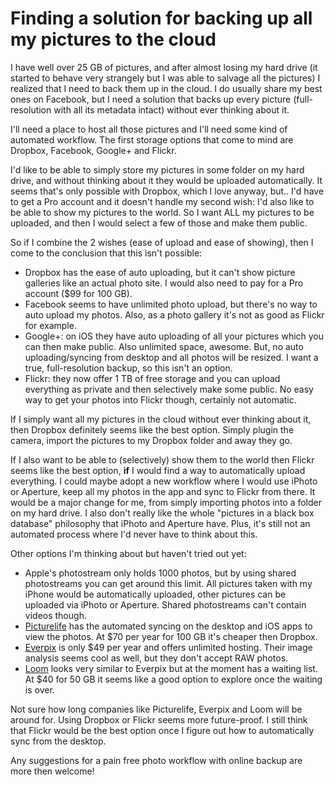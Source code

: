 # Finding a solution for backing up all my pictures to the cloud
I have well over 25 GB of pictures, and after almost losing my hard drive (it started to behave very strangely but I was able to salvage all the pictures) I realized that I need to back them up in the cloud. I do usually share my best ones on Facebook, but I need a solution that backs up every picture (full-resolution with all its metadata intact) without ever thinking about it.

I'll need a place to host all those pictures and I'll need some kind of automated workflow. The first storage options that come to mind are Dropbox, Facebook, Google+ and Flickr.

I'd like to be able to simply store my pictures in some folder on my hard drive, and without thinking about it they would be uploaded automatically. It seems that's only possible with Dropbox, which I love anyway, but.. I'd have to get a Pro account and it doesn't handle my second wish: I'd also like to be able to show my pictures to the world. So I want ALL my pictures to be uploaded, and then I would select a few of those and make them public. 

So if I combine the 2 wishes (ease of upload and ease of showing), then I come to the conclusion that this isn't possible:

- Dropbox has the ease of auto uploading, but it can't show picture galleries like an actual photo site. I would also need to pay for a Pro account ($99 for 100 GB).
- Facebook seems to have unlimited photo upload, but there's no way to auto upload my photos. Also, as a photo gallery it's not as good as Flickr for example.
- Google+: on iOS they have auto uploading of all your pictures which you can then make public. Also unlimited space, awesome. But, no auto uploading/syncing from desktop and all photos will be resized. I want a true, full-resolution backup, so this isn't an option.
- Flickr: they now offer 1 TB of free storage and you can upload everything as private and then selectively make some public. No easy way to get your photos into Flickr though, certainly not automatic.

If I simply want all my pictures in the cloud without ever thinking about it, then Dropbox definitely seems like the best option. Simply plugin the camera, import the pictures to my Dropbox folder and away they go. 

If I also want to be able to (selectively) show them to the world then Flickr seems like the best option, **if** I would find a way to automatically upload everything. I could maybe adopt a new workflow where I would use iPhoto or Aperture, keep all my photos in the app and sync to Flickr from there. It would be a major change for me, from simply importing photos into a folder on my hard drive. I also don't really like the whole "pictures in a black box database" philosophy that iPhoto and Aperture have. Plus, it's still not an automated process where I'd never have to think about this.

Other options I'm thinking about but haven't tried out yet:

- Apple's photostream only holds 1000 photos, but by using shared photostreams you can get around this limit. All pictures taken with my iPhone would be automatically uploaded, other pictures can be uploaded via iPhoto or Aperture. Shared photostreams can't contain videos though.
- [Picturelife](https://picturelife.com) has the automated syncing on the desktop and iOS apps to view the photos. At $70 per year for 100 GB it's cheaper then Dropbox.
- [Everpix](https://www.everpix.com) is only $49 per year and offers unlimited hosting. Their image analysis seems cool as well, but they don't accept RAW photos.
- [Loom](http://www.loom.com) looks very similar to Everpix but at the moment has a waiting list. At $40 for 50 GB it seems like a good option to explore once the waiting is over.

Not sure how long companies like Picturelife, Everpix and Loom will be around for. Using Dropbox or Flickr seems more future-proof. I still think that Flickr would be the best option once I figure out how to automatically sync from the desktop.

Any suggestions for a pain free photo workflow with online backup are more then welcome!
